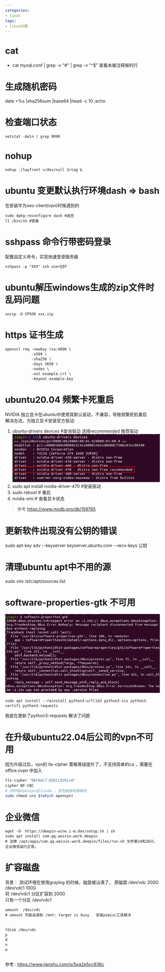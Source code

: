 ```yaml
---
categories:
- linux
tags:
- linux问题
---
```



# cat 
* cat mysql.conf | grep -v "#" | grep -v "^$" 查看未被注释掉的行 

# 生成随机密码
date +%s |sha256sum |base64 |head -c 10 ;echo

# 检查端口状态
```
netstat -Aaln | grep 9090
```

# nohup
```
nohup ./lwyfront >/dev/null 2>log &
```

# ubuntu 变更默认执行环境dash => bash
在安装华为seo-client(vpn)时候遇到的
```
sudo dpkg-reconfigure dash #选否
ll /bin/sh #查看
```

# sshpass 命令行带密码登录  
配置自定义命令，实现快速登录服务器
```
sshpass -p "XXX" ssh user@IP
```

# ubuntu解压windows生成的zip文件时乱码问题
```
unzip -O CP936 xxx.zip
```

# https 证书生成

```
openssl req -newkey rsa:4096 \
            -x509 \
            -sha256 \
            -days 3650 \
            -nodes \
            -out example.crt \
            -keyout example.key
```

# ubuntu20.04 频繁卡死重启
NVIDIA 独立显卡在ubuntu中使用其默认驱动，不兼容，导致频繁死机重启   
解决办法，为独立显卡安装官方驱动:  
1. ubuntu-drivers devices  #查询驱动
选择recommended 推荐驱动
![](常用命令和问题/img.png)
2. sudo apt install nvidia-driver-470 #安装驱动  
3. sudo reboot # 重启  
4. nvidia-smi # 查看显卡状态  
> 参考 https://www.modb.pro/db/159765

# 更新软件出现没有公钥的错误
sudo apt-key adv --keyserver keyserver.ubuntu.com --recv-keys 公钥
# 清理ubuntu apt中不用的源
sudo vim /etc/apt/sources.list

# software-properties-gtk 不可用
![](常用命令和问题/img_1.png)
```shell 
sudo apt install --reinstall python3-urllib3 python3-six python3-certifi python3-requests  
```
我是在更新了python3-requests  解决了问题



# 在升级ubuntu22.04后公司的vpn不可用
因为升级过后，vpn的 tls-cipher 策略等级提升了，不支持简单的ca ，需要在office.ovpn 中加入 
``` bash
tls-cipher "DEFAULT:@SECLEVEL=0"
cipher BF-CBC
# 同时给openvpn加入sudo ，否则被报权限缺失
sudo chmod u+s $(which openvpn)
```


# 企业微信
```shell
wget -O- https://deepin-wine.i-m.dev/setup.sh | sh
sudo apt install com.qq.weixin.work.deepin
# 注释 /opt/apps/com.qq.weixin.work.deepin/files/run.sh 文件第24和26行，企业微信运行正常。
```

# 扩容磁盘 
背景： 测试环境在使用graylog 的时候，磁盘被沾满了，  原磁盘 /dev/vdc 200G  /dev/vdc1 100G  
将 /dev/vdc1 分区扩容到  200G  
只有一个分区 /dev/vdc1
```shell
umount  /dev/vdc   
# umount 可能会遇到 /mnt: target is busy   安装psmisc工具解决

 
fdisk /dev/vdc  
p 
d 
n 
w


```
参考 : https://www.jianshu.com/p/5ea2e5cc936c